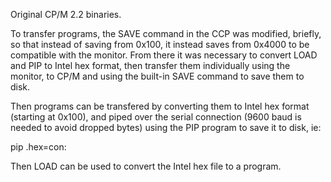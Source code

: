 Original CP/M 2.2 binaries.

To transfer programs, the SAVE command in the CCP was modified, briefly, so that
instead of saving from 0x100, it instead saves from 0x4000 to be compatible with
the monitor. From there it was necessary to convert LOAD and PIP to Intel hex
format, then transfer them individually using the monitor, to CP/M and using the
built-in SAVE command to save them to disk.

Then programs can be transfered by converting them to Intel hex format (starting
at 0x100), and piped over the serial connection (9600 baud is needed to avoid
dropped bytes) using the PIP program to save it to disk, ie:

pip <filename>.hex=con:

Then LOAD can be used to convert the Intel hex file to a program.

